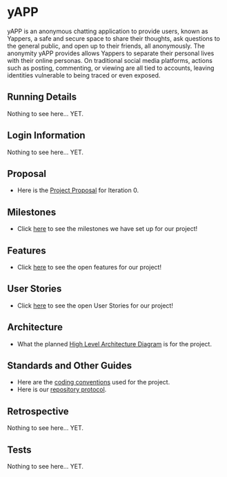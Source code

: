 # yAPP 

yAPP is an anonymous chatting application to provide users, known as Yappers, a safe and secure space to share their thoughts, ask questions to the general public, and open up to their friends, all anonymously. The anonymity yAPP provides allows Yappers to separate their personal lives with their online personas. On traditional social media platforms, actions such as posting, commenting, or viewing are all tied to accounts, leaving identities vulnerable to being traced or even exposed.


## Running Details
Nothing to see here... YET.


## Login Information
Nothing to see here... YET.


## Proposal
- Here is the [Project Proposal](./Documentation/Sprint%200/Project%20Proposal.md) for Iteration 0.


## Milestones
- Click [here](https://github.com/KageSilver/yAPP/milestones) to see the milestones we have set up for our project!


## Features
- Click [here](https://github.com/KageSilver/yAPP/labels/feature) to see the open features for our project!


## User Stories
- Click [here](https://github.com/KageSilver/yAPP/labels/user%20story) to see the open User Stories for our project!


## Architecture
- What the planned [High Level Architecture Diagram](./Documentation/Sprint%200/yAPP%20HLA.png) is for the project.


## Standards and Other Guides
- Here are the [coding conventions](./Documentation/Standards/Coding%20Conventions.md) used for the project.
- Here is our [repository protocol](./Documentation/Standards/Repository%20Protocol.md).


## Retrospective
Nothing to see here... YET.


## Tests
Nothing to see here... YET.
